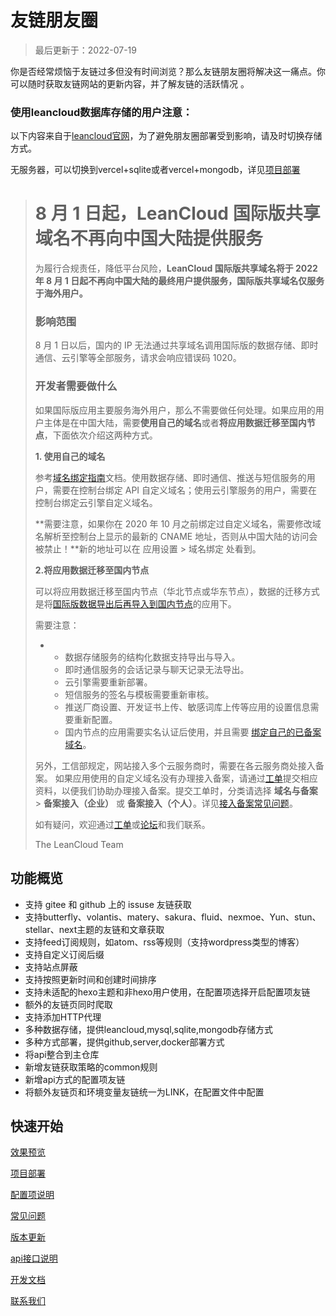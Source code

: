 # 友链朋友圈

> 最后更新于：2022-07-19

你是否经常烦恼于友链过多但没有时间浏览？那么友链朋友圈将解决这一痛点。你可以随时获取友链网站的更新内容，并了解友链的活跃情况 。

### 使用leancloud数据库存储的用户注意：

以下内容来自于[leancloud官网](https://leancloud.app/)，为了避免朋友圈部署受到影响，请及时切换存储方式。

无服务器，可以切换到vercel+sqlite或者vercel+mongodb，详见[项目部署](deploy.md)

> # 8 月 1 日起，LeanCloud 国际版共享域名不再向中国大陆提供服务
>
> 为履行合规责任，降低平台风险，**LeanCloud 国际版共享域名将于 2022 年 8 月 1 日起不再向中国大陆的最终用户提供服务，国际版共享域名仅服务于海外用户。**
>
> ### 影响范围
>
> 8 月 1 日以后，国内的 IP 无法通过共享域名调用国际版的数据存储、即时通信、云引擎等全部服务，请求会响应错误码 1020。
>
> ### 开发者需要做什么
>
> 如果国际版应用主要服务海外用户，那么不需要做任何处理。如果应用的用户主体是在中国大陆，需要**使用自己的域名**或者**将应用数据迁移至国内节点**，下面依次介绍这两种方式。
>
> **1. 使用自己的域名**
>
> 参考[域名绑定指南](https://leancloud.cn/docs/custom-api-domain-guide.html)文档。使用数据存储、即时通信、推送与短信服务的用户，需要在控制台绑定 API 自定义域名；使用云引擎服务的用户，需要在控制台绑定云引擎自定义域名。
>
> **需要注意，如果你在 2020 年 10 月之前绑定过自定义域名，需要修改域名解析至控制台上显示的最新的 CNAME 地址，否则从中国大陆的访问会被禁止！**新的地址可以在 应用设置 > 域名绑定 处看到。
>
> **2.将应用数据迁移至国内节点**
>
> 可以将应用数据迁移至国内节点（华北节点或华东节点），数据的迁移方式是将[国际版数据导出后再导入到国内节点](https://leancloud.cn/docs/account-and-dashboard-faq.html#hash-1060823898)的应用下。
>
> 需要注意：
>
> - - 数据存储服务的结构化数据支持导出与导入。
>   - 即时通信服务的会话记录与聊天记录无法导出。
>   - 云引擎需要重新部署。
>   - 短信服务的签名与模板需要重新审核。
>   - 推送厂商设置、开发证书上传、敏感词库上传等应用的设置信息需要重新配置。
>   - 国内节点的应用需要实名认证后使用，并且需要 [绑定自己的已备案域名](https://leancloud.cn/docs/custom-api-domain-guide.html)。
>
> 另外，工信部规定，网站接入多个云服务商时，需要在各云服务商处接入备案。 如果应用使用的自定义域名没有办理接入备案，请通过[工单](https://leanticket.cn/)提交相应资料，以便我们协助办理接入备案。提交工单时，分类请选择 **域名与备案** > **备案接入（企业）** 或 **备案接入（个人）**。详见[接入备案常见问题](https://forum.leancloud.cn/t/topic/24998)。
>
> 如有疑问，欢迎通过[工单](https://www.leanticket.cn/)或[论坛](https://forum.leancloud.cn/latest)和我们联系。
>
> 
>
> The LeanCloud Team



## 功能概览

- 支持 gitee 和 github 上的 issuse 友链获取
- 支持butterfly、volantis、matery、sakura、fluid、nexmoe、Yun、stun、stellar、next主题的友链和文章获取
- 支持feed订阅规则，如atom、rss等规则（支持wordpress类型的博客）
- 支持自定义订阅后缀
- 支持站点屏蔽
- 支持按照更新时间和创建时间排序
- 支持未适配的hexo主题和非hexo用户使用，在配置项选择开启配置项友链
- 额外的友链页同时爬取
- 支持添加HTTP代理
- 多种数据存储，提供leancloud,mysql,sqlite,mongodb存储方式
- 多种方式部署，提供github,server,docker部署方式
- 将api整合到主仓库
- 新增友链获取策略的common规则
- 新增api方式的配置项友链
- 将额外友链页和环境变量友链统一为LINK，在配置文件中配置

## 快速开始

[效果预览](preview.md)

[项目部署](deploy.md)

[配置项说明](settings.md)

[常见问题](problems.md)

[版本更新](update.md)

[api接口说明](apidoc.md)

[开发文档](developmentdoc.md)

[联系我们](contactus.md)

